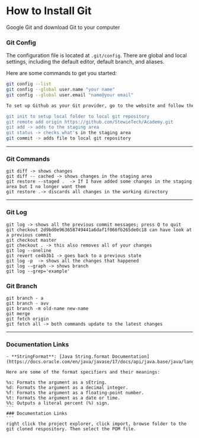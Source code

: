 <h1> How to Install Git </h1>

Google Git and download Git to your computer

### Git Config 
The configuration file is located at `.git/config`. There are global and local settings, including the default editor, default branch, and aliases.


Here are some commands to get you started:

```bash
git config --list
git config --global user.name "your name"
git config --global user.email "name@your email"

To set up Github as your Git provider, go to the website and follow the instructions. Here's some basic Git commands

git init to setup local folder to local git repository
git remote add origin https://github.com/StewieTech/Academy.git
git add -> adds to the staging area
git status -> checks what's in the staging area
git commit -> adds file to local git repository

```
---
### Git Commands
```
git diff -> shows changes
git diff -- cached -> shows changes in the staging area
git restore --staged .  -> If I have added some changes in the staging area but I no longer want them
git restore .-> discards all changes in the working directory
```
---
### Git Log
```
git log -> shows all the previous commit messages; press Q to quit
git checkout 2d9bd0e963658749441a6daf1f066fb265de0c18 can have look at a previous commit
git checkout master
git checkout . -> this also removes all of your changes
git log --oneline
git revert ce4b3b1 -> goes back to a previous state
git log -p  -> shows all the changes that happened
git log --graph -> shows branch
git log --grep='example'
```
### Git Branch
```
git branch - a
git branch - avv
git branch -m old-name new-name
git merge 
git fetch origin 
git fetch all -> both commands update to the latest changes

```
---
### Documentation Links
````
- **StringFormat**: [Java String.format Documentation](https://docs.oracle.com/en/java/javase/17/docs/api/java.base/java/lang/String.html#format(java.lang.String,java.lang.Object...))

Here are some of the format specifiers and their meanings:

%s: Formats the argument as a sEtring.
%d: Formats the argument as a decimal integer.
%f: Formats the argument as a floating-point number.
%t: Formats the argument as a date or time.
%%: Outputs a literal percent (%) sign.
```
### Documentation Links
```
right click the project explorer, click import, browse folder to the git cloned respository. Then select the POM file. 